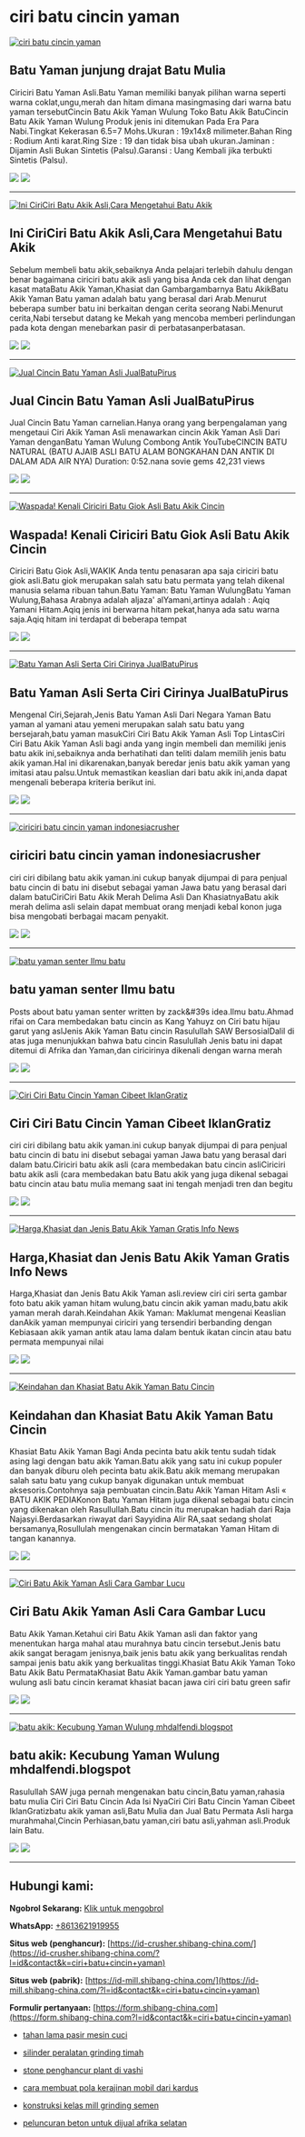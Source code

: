 # ciri batu cincin yaman

<a href="https://swt.shibang-china.com/?l=id&img&k=ciri+batu+cincin+yaman" target="_blank">![ciri batu cincin yaman](http://static.shibang-china.com/all-800x300/236.jpg)</a>

## Batu Yaman junjung drajat Batu Mulia
Ciriciri Batu Yaman Asli.Batu Yaman memiliki banyak pilihan warna seperti warna coklat,ungu,merah dan hitam dimana masingmasing dari warna batu yaman tersebutCincin Batu Akik Yaman Wulung Toko Batu Akik BatuCincin Batu Akik Yaman Wulung Produk jenis ini ditemukan Pada Era Para Nabi.Tingkat Kekerasan 6.5=7 Mohs.Ukuran : 19x14x8 milimeter.Bahan Ring : Rodium Anti karat.Ring Size : 19 dan tidak bisa ubah ukuran.Jaminan : Dijamin Asli Bukan Sintetis (Palsu).Garansi : Uang Kembali jika terbukti Sintetis (Palsu).


<a href="https://whatsapp.shibangsoft.com/WhatsApp.php" target="_blank" title="WhatsApp">![](http://static.shibang-china.com/icon/whatsapp.png)</a> <a href="https://swt.shibang-china.com/?l=id&icon&k=ciri+batu+cincin+yaman" target="_blank">![](http://static.shibang-china.com/icon/chat-id.png)</a>

---

<a href="https://swt.shibang-china.com/?l=id&img&k=ciri+batu+cincin+yaman" target="_blank">![Ini CiriCiri Batu Akik Asli,Cara Mengetahui Batu Akik](http://static.shibang-china.com/all-800x300/2.jpg)</a>

## Ini CiriCiri Batu Akik Asli,Cara Mengetahui Batu Akik
Sebelum membeli batu akik,sebaiknya Anda pelajari terlebih dahulu dengan benar bagaimana ciriciri batu akik asli yang bisa Anda cek dan lihat dengan kasat mataBatu Akik Yaman,Khasiat dan Gambargambarnya Batu AkikBatu Akik Yaman Batu yaman adalah batu yang berasal dari Arab.Menurut beberapa sumber batu ini berkaitan dengan cerita seorang Nabi.Menurut cerita,Nabi tersebut datang ke Mekah yang mencoba memberi perlindungan pada kota dengan menebarkan pasir di perbatasanperbatasan.


<a href="https://whatsapp.shibangsoft.com/WhatsApp.php" target="_blank" title="WhatsApp">![](http://static.shibang-china.com/icon/whatsapp.png)</a> <a href="https://swt.shibang-china.com/?l=id&icon&k=ciri+batu+cincin+yaman" target="_blank">![](http://static.shibang-china.com/icon/chat-id.png)</a>

---

<a href="https://swt.shibang-china.com/?l=id&img&k=ciri+batu+cincin+yaman" target="_blank">![Jual Cincin Batu Yaman Asli JualBatuPirus](http://static.shibang-china.com/all-800x300/701.jpg)</a>

## Jual Cincin Batu Yaman Asli JualBatuPirus
Jual Cincin Batu Yaman carnelian.Hanya orang yang berpengalaman yang mengetaui Ciri Akik Yaman Asli menawarkan cincin Akik Yaman Asli Dari Yaman denganBatu Yaman Wulung Combong Antik YouTubeCINCIN BATU NATURAL (BATU AJAIB ASLI BATU ALAM BONGKAHAN DAN ANTIK DI DALAM ADA AIR NYA) Duration: 0:52.nana sovie gems 42,231 views


<a href="https://whatsapp.shibangsoft.com/WhatsApp.php" target="_blank" title="WhatsApp">![](http://static.shibang-china.com/icon/whatsapp.png)</a> <a href="https://swt.shibang-china.com/?l=id&icon&k=ciri+batu+cincin+yaman" target="_blank">![](http://static.shibang-china.com/icon/chat-id.png)</a>

---

<a href="https://swt.shibang-china.com/?l=id&img&k=ciri+batu+cincin+yaman" target="_blank">![Waspada! Kenali Ciriciri Batu Giok Asli Batu Akik Cincin](http://static.shibang-china.com/all-800x300/211.jpg)</a>

## Waspada! Kenali Ciriciri Batu Giok Asli Batu Akik Cincin
Ciriciri Batu Giok Asli,WAKIK Anda tentu penasaran apa saja ciriciri batu giok asli.Batu giok merupakan salah satu batu permata yang telah dikenal manusia selama ribuan tahun.Batu Yaman: Batu Yaman WulungBatu Yaman Wulung,Bahasa Arabnya adalah aljaza' alYamani,artinya adalah : Aqiq Yamani Hitam.Aqiq jenis ini berwarna hitam pekat,hanya ada satu warna saja.Aqiq hitam ini terdapat di beberapa tempat


<a href="https://whatsapp.shibangsoft.com/WhatsApp.php" target="_blank" title="WhatsApp">![](http://static.shibang-china.com/icon/whatsapp.png)</a> <a href="https://swt.shibang-china.com/?l=id&icon&k=ciri+batu+cincin+yaman" target="_blank">![](http://static.shibang-china.com/icon/chat-id.png)</a>

---

<a href="https://swt.shibang-china.com/?l=id&img&k=ciri+batu+cincin+yaman" target="_blank">![Batu Yaman Asli Serta Ciri Cirinya JualBatuPirus](http://static.shibang-china.com/all-800x300/778.jpg)</a>

## Batu Yaman Asli Serta Ciri Cirinya JualBatuPirus
Mengenal Ciri,Sejarah,Jenis Batu Yaman Asli Dari Negara Yaman Batu yaman al yamani atau yemeni merupakan salah satu batu yang bersejarah,batu yaman masukCiri Ciri Batu Akik Yaman Asli Top LintasCiri Ciri Batu Akik Yaman Asli bagi anda yang ingin membeli dan memiliki jenis batu akik ini,sebaiknya anda berhatihati dan teliti dalam memilih jenis batu akik yaman.Hal ini dikarenakan,banyak beredar jenis batu akik yaman yang imitasi atau palsu.Untuk memastikan keaslian dari batu akik ini,anda dapat mengenali beberapa kriteria berikut ini.


<a href="https://whatsapp.shibangsoft.com/WhatsApp.php" target="_blank" title="WhatsApp">![](http://static.shibang-china.com/icon/whatsapp.png)</a> <a href="https://swt.shibang-china.com/?l=id&icon&k=ciri+batu+cincin+yaman" target="_blank">![](http://static.shibang-china.com/icon/chat-id.png)</a>

---

<a href="https://swt.shibang-china.com/?l=id&img&k=ciri+batu+cincin+yaman" target="_blank">![ciriciri batu cincin yaman indonesiacrusher](http://static.shibang-china.com/all-800x300/1058.jpg)</a>

## ciriciri batu cincin yaman indonesiacrusher
ciri ciri dibilang batu akik yaman.ini cukup banyak dijumpai di para penjual batu cincin di batu ini disebut sebagai yaman Jawa batu yang berasal dari dalam batuCiriCiri Batu Akik Merah Delima Asli Dan KhasiatnyaBatu akik merah delima asli selain dapat membuat orang menjadi kebal konon juga bisa mengobati berbagai macam penyakit.


<a href="https://whatsapp.shibangsoft.com/WhatsApp.php" target="_blank" title="WhatsApp">![](http://static.shibang-china.com/icon/whatsapp.png)</a> <a href="https://swt.shibang-china.com/?l=id&icon&k=ciri+batu+cincin+yaman" target="_blank">![](http://static.shibang-china.com/icon/chat-id.png)</a>

---

<a href="https://swt.shibang-china.com/?l=id&img&k=ciri+batu+cincin+yaman" target="_blank">![batu yaman senter Ilmu batu](http://static.shibang-china.com/all-800x300/179.jpg)</a>

## batu yaman senter Ilmu batu
Posts about batu yaman senter written by zack&#39s idea.Ilmu batu.Ahmad rifai on Cara membedakan batu cincin as Kang Yahuyz on Ciri batu hijau garut yang aslJenis Akik Yaman Batu cincin Rasulullah SAW BersosialDalil di atas juga menunjukkan bahwa batu cincin Rasulullah Jenis batu ini dapat ditemui di Afrika dan Yaman,dan ciricirinya dikenali dengan warna merah


<a href="https://whatsapp.shibangsoft.com/WhatsApp.php" target="_blank" title="WhatsApp">![](http://static.shibang-china.com/icon/whatsapp.png)</a> <a href="https://swt.shibang-china.com/?l=id&icon&k=ciri+batu+cincin+yaman" target="_blank">![](http://static.shibang-china.com/icon/chat-id.png)</a>

---

<a href="https://swt.shibang-china.com/?l=id&img&k=ciri+batu+cincin+yaman" target="_blank">![Ciri Ciri Batu Cincin Yaman Cibeet IklanGratiz](http://static.shibang-china.com/all-800x300/477.jpg)</a>

## Ciri Ciri Batu Cincin Yaman Cibeet IklanGratiz
ciri ciri dibilang batu akik yaman.ini cukup banyak dijumpai di para penjual batu cincin di batu ini disebut sebagai yaman Jawa batu yang berasal dari dalam batu.Ciriciri batu akik asli (cara membedakan batu cincin asliCiriciri batu akik asli (cara membedakan batu Batu akik yang juga dikenal sebagai batu cincin atau batu mulia memang saat ini tengah menjadi tren dan begitu


<a href="https://whatsapp.shibangsoft.com/WhatsApp.php" target="_blank" title="WhatsApp">![](http://static.shibang-china.com/icon/whatsapp.png)</a> <a href="https://swt.shibang-china.com/?l=id&icon&k=ciri+batu+cincin+yaman" target="_blank">![](http://static.shibang-china.com/icon/chat-id.png)</a>

---

<a href="https://swt.shibang-china.com/?l=id&img&k=ciri+batu+cincin+yaman" target="_blank">![Harga,Khasiat dan Jenis Batu Akik Yaman Gratis Info News](http://static.shibang-china.com/all-800x300/646.jpg)</a>

## Harga,Khasiat dan Jenis Batu Akik Yaman Gratis Info News
Harga,Khasiat dan Jenis Batu Akik Yaman asli.review ciri ciri serta gambar foto batu akik yaman hitam wulung,batu cincin akik yaman madu,batu akik yaman merah darah.Keindahan Akik Yaman: Maklumat mengenai Keaslian danAkik yaman mempunyai ciriciri yang tersendiri berbanding dengan Kebiasaan akik yaman antik atau lama dalam bentuk ikatan cincin atau batu permata mempunyai nilai


<a href="https://whatsapp.shibangsoft.com/WhatsApp.php" target="_blank" title="WhatsApp">![](http://static.shibang-china.com/icon/whatsapp.png)</a> <a href="https://swt.shibang-china.com/?l=id&icon&k=ciri+batu+cincin+yaman" target="_blank">![](http://static.shibang-china.com/icon/chat-id.png)</a>

---

<a href="https://swt.shibang-china.com/?l=id&img&k=ciri+batu+cincin+yaman" target="_blank">![Keindahan dan Khasiat Batu Akik Yaman Batu Cincin](http://static.shibang-china.com/all-800x300/875.jpg)</a>

## Keindahan dan Khasiat Batu Akik Yaman Batu Cincin
Khasiat Batu Akik Yaman Bagi Anda pecinta batu akik tentu sudah tidak asing lagi dengan batu akik Yaman.Batu akik yang satu ini cukup populer dan banyak diburu oleh pecinta batu akik.Batu akik memang merupakan salah satu batu yang cukup banyak digunakan untuk membuat aksesoris.Contohnya saja pembuatan cincin.Batu Akik Yaman Hitam Asli « BATU AKIK PEDIAKonon Batu Yaman Hitam juga dikenal sebagai batu cincin yang dikenakan oleh Rasullullah.Batu cincin itu merupakan hadiah dari Raja Najasyi.Berdasarkan riwayat dari Sayyidina Alir RA,saat sedang sholat bersamanya,Rosullulah mengenakan cincin bermatakan Yaman Hitam di tangan kanannya.


<a href="https://whatsapp.shibangsoft.com/WhatsApp.php" target="_blank" title="WhatsApp">![](http://static.shibang-china.com/icon/whatsapp.png)</a> <a href="https://swt.shibang-china.com/?l=id&icon&k=ciri+batu+cincin+yaman" target="_blank">![](http://static.shibang-china.com/icon/chat-id.png)</a>

---

<a href="https://swt.shibang-china.com/?l=id&img&k=ciri+batu+cincin+yaman" target="_blank">![Ciri Batu Akik Yaman Asli Cara Gambar Lucu](http://static.shibang-china.com/all-800x300/1013.jpg)</a>

## Ciri Batu Akik Yaman Asli Cara Gambar Lucu
Batu Akik Yaman.Ketahui ciri Batu Akik Yaman asli dan faktor yang menentukan harga mahal atau murahnya batu cincin tersebut.Jenis batu akik sangat beragam jenisnya,baik jenis batu akik yang berkualitas rendah sampai jenis batu akik yang berkualitas tinggi.Khasiat Batu Akik Yaman Toko Batu Akik Batu PermataKhasiat Batu Akik Yaman.gambar batu yaman wulung asli batu cincin keramat khasiat bacan jawa ciri ciri batu green safir


<a href="https://whatsapp.shibangsoft.com/WhatsApp.php" target="_blank" title="WhatsApp">![](http://static.shibang-china.com/icon/whatsapp.png)</a> <a href="https://swt.shibang-china.com/?l=id&icon&k=ciri+batu+cincin+yaman" target="_blank">![](http://static.shibang-china.com/icon/chat-id.png)</a>

---

<a href="https://swt.shibang-china.com/?l=id&img&k=ciri+batu+cincin+yaman" target="_blank">![batu akik: Kecubung Yaman Wulung mhdalfendi.blogspot](http://static.shibang-china.com/all-800x300/525.jpg)</a>

## batu akik: Kecubung Yaman Wulung mhdalfendi.blogspot
Rasulullah SAW juga pernah mengenakan batu cincin,Batu yaman,rahasia batu mulia Ciri Ciri Batu Cincin Ada Isi NyaCiri Ciri Batu Cincin Yaman Cibeet IklanGratizbatu akik yaman asli,Batu Mulia dan Jual Batu Permata Asli harga murahmahal,Cincin Perhiasan,batu yaman,ciri batu asli,yahman asli.Produk lain Batu.


<a href="https://whatsapp.shibangsoft.com/WhatsApp.php" target="_blank" title="WhatsApp">![](http://static.shibang-china.com/icon/whatsapp.png)</a> <a href="https://swt.shibang-china.com/?l=id&icon&k=ciri+batu+cincin+yaman" target="_blank">![](http://static.shibang-china.com/icon/chat-id.png)</a>

---
## Hubungi kami:

**Ngobrol Sekarang:** [Klik untuk mengobrol](https://swt.shibang-china.com?l=id&contact&k=ciri+batu+cincin+yaman)

**WhatsApp:**  [+8613621919955](https://whatsapp.shibangsoft.com/WhatsApp.php)

**Situs web (penghancur):** [https://id-crusher.shibang-china.com/](https://id-crusher.shibang-china.com/?l=id&contact&k=ciri+batu+cincin+yaman)

**Situs web (pabrik):** [https://id-mill.shibang-china.com/](https://id-mill.shibang-china.com/?l=id&contact&k=ciri+batu+cincin+yaman)

**Formulir pertanyaan:** [https://form.shibang-china.com](https://form.shibang-china.com?l=id&contact&k=ciri+batu+cincin+yaman)

* [tahan lama pasir mesin cuci](../24/tahan%20lama%20pasir%20mesin%20cuci.md)

* [silinder peralatan grinding timah](../28/silinder%20peralatan%20grinding%20timah.md)

* [stone penghancur plant di vashi](../23/stone%20penghancur%20plant%20di%20vashi.md)

* [cara membuat pola kerajinan mobil dari kardus](../20/cara%20membuat%20pola%20kerajinan%20mobil%20dari%20kardus.md)

* [konstruksi kelas mill grinding semen](../21/konstruksi%20kelas%20mill%20grinding%20semen.md)

* [peluncuran beton untuk dijual afrika selatan](../20/peluncuran%20beton%20untuk%20dijual%20afrika%20selatan.md)